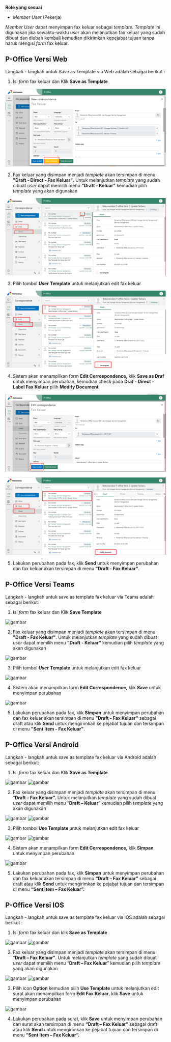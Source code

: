 **Role yang sesuai**

- *Member User* (Pekerja)

*Member User* dapat menyimpan fax keluar sebagai *template*. *Template* ini digunakan jika sewaktu-waktu *user* akan melanjutkan fax keluar yang sudah dibuat dan diubah kembali kemudian dikirimkan kepejabat tujuan tanpa harus mengisi *form* fax keluar.

## **P-Office Versi Web**

Langkah - langkah untuk Save as Template via Web adalah sebagai berikut :

1. Isi *form* fax keluar dan Klik **Save as Template**

![gambar](FaxKeluar/FK_Web/02FK11.PNG)

2. Fax keluar yang disimpan menjadi *template* akan tersimpan di menu **"Draft - Direct - Fax Keluar"**. Untuk melanjutkan *template* yang sudah dibuat *user* dapat memilih menu **"Draft - Keluar"** kemudian pilih *template* yang akan digunakan

![gambar](FaxKeluar/FK_Web/02FK12.PNG)

3. Pilih tombol ***User*** **Template** untuk melanjutkan edit fax keluar

![gambar](FaxKeluar/FK_Web/02FK14.PNG)

4. Sistem akan menampilkan form **Edit Correspondence,** klik **Save as Draf** untuk menyimpan perubahan, kemudian check pada **Draf - Direct - Label Fax Keluar** pilih **Modify Document**

![gambar](FaxKeluar/FK_Web/02FK15.PNG)

![gambar](FaxKeluar/FK_Web/02FK15F2.PNG)

5. Lakukan perubahan pada fax, klik **Send** untuk menyimpan perubahan dan fax keluar akan tersimpan di menu **"Draft - Fax Keluar"**.

## **P-Office Versi Teams**

Langkah - langkah untuk save as template fax keluar via Teams adalah sebagai berikut:

1. Isi *form* fax keluar dan Klik **Save Template**

![gambar](FaxKeluar/FK_Teams/FK14.png)

2. Fax keluar yang disimpan menjadi *template* akan tersimpan di menu **"Draft - Fax Keluar"**. Untuk melanjutkan *template* yang sudah dibuat *user* dapat memilih menu **"Draft - Keluar"** kemudian pilih *template* yang akan digunakan

![gambar](FaxKeluar/FK_Teams/FK15.png)

3. Pilih tombol ***User*** **Template** untuk melanjutkan edit fax keluar

![gambar](FaxKeluar/FK_Teams/FK16.png)

4. Sistem akan menampilkan form **Edit Correspondence,** klik **Save** untuk menyimpan perubahan

![gambar](FaxKeluar/FK_Teams/FK17.png)

5. Lakukan perubahan pada fax, klik **Simpan** untuk menyimpan perubahan dan fax keluar akan tersimpan di menu **"Draft - Fax Keluar"** sebagai draft atau klik **Send** untuk mengirimkan ke pejabat tujuan dan tersimpan di menu **"Sent Item - Fax Keluar"**.

## **P-Office Versi Android**

Langkah - langkah untuk save as template fax keluar via Android adalah sebagai berikut:

1. Isi _form_ fax keluar dan Klik **Save as Template**

![gambar](FaxKeluar/FK_Android/TempFK/A01.jpg) ![gambar](FaxKeluar/FK_Android/TempFK/A02.jpg)

2. Fax keluar yang disimpan menjadi _template_ akan tersimpan di menu “**Draft – Fax Keluar”.** Untuk melanjutkan _template_ yang sudah dibuat _user_ dapat memilih menu “**Draft – Keluar**” kemudian pilih _template_ yang akan digunakan

![gambar](FaxKeluar/FK_Android/TempFK/A03.jpg) ![gambar](FaxKeluar/FK_Android/TempFK/A04.jpg)

3. Pilih tombol **Use Template** untuk melanjutkan edit fax keluar

![gambar](FaxKeluar/FK_Android/TempFK/A05.jpg) ![gambar](FaxKeluar/FK_Android/TempFK/A06.jpg)

4. Sistem akan menampilkan form **Edit Correspondence,** klik **Simpan** untuk menyimpan perubahan

![gambar](FaxKeluar/FK_Android/TempFK/A07.jpg)

5. Lakukan perubahan pada fax, klik **Simpan** untuk menyimpan perubahan dan fax keluar akan tersimpan di menu **“Draft – Fax Keluar”** sebagai draft atau klik **Send** untuk mengirimkan ke pejabat tujuan dan tersimpan di menu **“Sent Item – Fax Keluar”.**

## **P-Office Versi IOS**

Langkah - langkah untuk save as template fax keluar via IOS adalah sebagai berikut :

1. Isi _form_ fax keluar dan klik **Save as Template**

![gambar](FaxKeluar/FK_IOS/FK-10.1.png) ![gambar](FaxKeluar/FK_IOS/FK-10.2.png)

2. Fax keluar yang disimpan menjadi _template_ akan tersimpan di menu “**Draft – Fax Keluar”**. Untuk melanjutkan _template_ yang sudah dibuat _user_ dapat memilih menu “**Draft – Fax Keluar**” kemudian pilih _template_ yang akan digunakan

![gambar](FaxKeluar/FK_IOS/FK-11.1.png) ![gambar](FaxKeluar/FK_IOS/FK-11.2.png)

3. Pilih icon **Option** kemudian pilih **Use Template** untuk melanjutkan edit surat akan menampilkan form **Edit Fax Keluar**, klik **Save** untuk menyimpan perubahan

![gambar](FaxKeluar/FK_IOS/FK-13.png) 

4. Lakukan perubahan pada surat, klik **Save** untuk menyimpan perubahan dan surat akan tersimpan di menu **“Draft – Fax Keluar”** sebagai draft atau klik **Send** untuk mengirimkan ke pejabat tujuan dan tersimpan di menu **“Sent Item – Fax Keluar”.**

